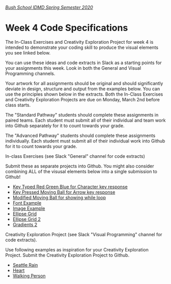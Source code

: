 [_Bush School IDMD Spring Semester 2020_](https://chandrunarayan.github.io/idmd/)
# Week 4 Code Specifications

The In-Class Exercises and Creativity Exploration Project for week 4 is intended to demonstrate your coding skill to produce the visual elements you see linked below. 

You can use these ideas and code extracts in Slack as a starting points for your assignments this week.  Look in both the General and Visual Programming channels. 

Your artwork for all assignments should be original and should significantly deviate in design, structure and output from the examples below.  You can use the principles shown below in the extracts. Both the In-Class Exercises and Creativity Exploration Projects are due on Monday, March 2nd before class starts.

The "Standard Pathway" students should complete these assignments in paired teams. Each student must submit all of their individual and team work into Github separately for it to count towards your grade.

The "Advanced Pathway" students should complete these assignments individually. Each student must submit all of their individual work into Github for it to count towards your grade.

In-class Exercises (see Slack "General" channel for code extracts)

Submit these as separate projects into Github. You might also consider combining ALL of the visusal elements below into a single submission to Github! 
* [Key Typed Red Green Blue for Character key response](keyTypedRedGreenBlue)
* [Key Pressed Moving Ball for Arrow key response](keyIsPressedMovingBall)
* [Modified Moving Ball for showing while loop](modifiedMovingBall)
* [Font Example](fontExample)
* [Image Example](imageExample)
* [Ellipse Grid](ellipseGrid)
* [Ellipse Grid 2](ellipseGrid2)
* [Gradients 2](gradients2)

Creativity Exploration Project (see Slack "Visual Programming" channel for code extracts).

Use following examples as inspiration for your Creativity Exploration Project. Submit the Creativity Exploration Project to Github.

* [Seattle Rain](seattle_rain)
* [Heart](heart)
* [Walking Person](walking_person)
